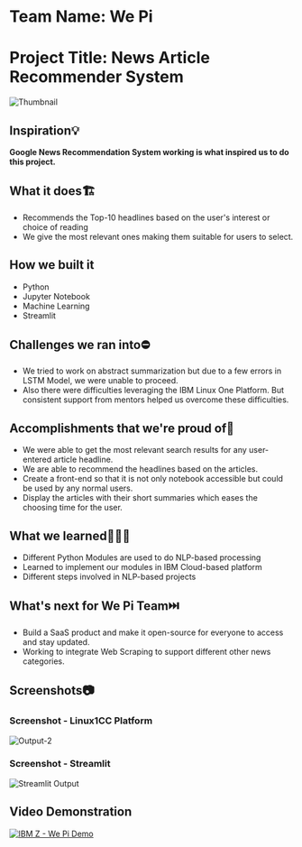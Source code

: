# Team Name: We Pi
# Project Title: News Article Recommender System

![Thumbnail](https://user-images.githubusercontent.com/81156510/192115127-fa0fd9c5-d894-45d9-84f8-98a46e7e4c8e.png)

## Inspiration💡
**Google News Recommendation System working is what inspired us to do this project.**

## What it does🏗️
- Recommends the Top-10 headlines based on the user's interest or choice of reading
- We give the most relevant ones making them suitable for users to select.
## How we built it
- Python
- Jupyter Notebook
- Machine Learning
- Streamlit

## Challenges we ran into⛔
- We tried to work on abstract summarization but due to a few errors in LSTM Model, we were unable to proceed.
- Also there were difficulties leveraging the IBM Linux One Platform. But consistent support from mentors helped us overcome these difficulties.

## Accomplishments that we're proud of🏅
- We were able to get the most relevant search results for any user-entered article headline.
- We are able to recommend the headlines based on the articles.
- Create a front-end so that it is not only notebook accessible but could be used by any normal users.
- Display the articles with their short summaries which eases the choosing time for the user.

## What we learned👨🏼‍🏭
- Different Python Modules are used to do NLP-based processing
- Learned to implement our modules in IBM Cloud-based platform
- Different steps involved in NLP-based projects

## What's next for We Pi Team⏭️
- Build a SaaS product and make it open-source for everyone to access and stay updated.
- Working to integrate Web Scraping to support different other news categories.

## Screenshots📷

### Screenshot - Linux1CC Platform
![Output-2](https://user-images.githubusercontent.com/81156510/192115719-ad457b77-2a10-48e8-8858-e745245d3f9f.png)

### Screenshot - Streamlit
![Streamlit Output](https://user-images.githubusercontent.com/81156510/192115720-7ebe1a77-bc0e-4f57-8220-f9102fec0fa6.png)

## Video Demonstration
[![IBM Z - We Pi Demo](https://user-images.githubusercontent.com/81156510/192115127-fa0fd9c5-d894-45d9-84f8-98a46e7e4c8e.png)](https://youtu.be/VFV2xQe4ZxY "IBM Z Demo Final")
